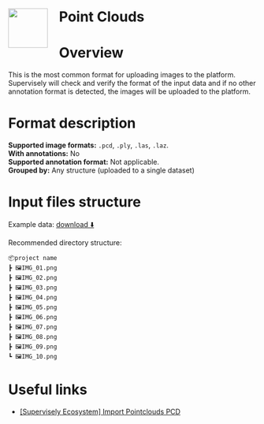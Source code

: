 <h1 align="left" style="border-bottom: 0"> <img align="left" src="https://github.com/supervisely-ecosystem/import-wizard-docs/assets/48913536/ce89dc59-558e-49c7-888f-9c14b4ae68db" width="80" style="padding-right: 20px;"> Point Clouds </h1>

# Overview

This is the most common format for uploading images to the platform. Supervisely will check and verify the format of the input data and if no other annotation format is detected, the images will be uploaded to the platform.

# Format description

**Supported image formats:** `.pcd`, `.ply`, `.las`, `.laz`.<br>
**With annotations:** No<br>
**Supported annotation format:** Not applicable.<br>
**Grouped by:** Any structure (uploaded to a single dataset)<br>

# Input files structure

Example data: [download ⬇️](https://github.com/supervisely-ecosystem/import-wizard-docs/files/15013758/sample_images.zip)<br>

Recommended directory structure:

```text
📦project name
┣ 🖼️IMG_01.png
┣ 🖼️IMG_02.png
┣ 🖼️IMG_03.png
┣ 🖼️IMG_04.png
┣ 🖼️IMG_05.png
┣ 🖼️IMG_06.png
┣ 🖼️IMG_07.png
┣ 🖼️IMG_08.png
┣ 🖼️IMG_09.png
┗ 🖼️IMG_10.png
```

# Useful links

- <a href="https://ecosystem.supervisely.com/apps/import-pointcloud-pcd" target="_blank">[Supervisely Ecosystem] Import Pointclouds PCD</a>
